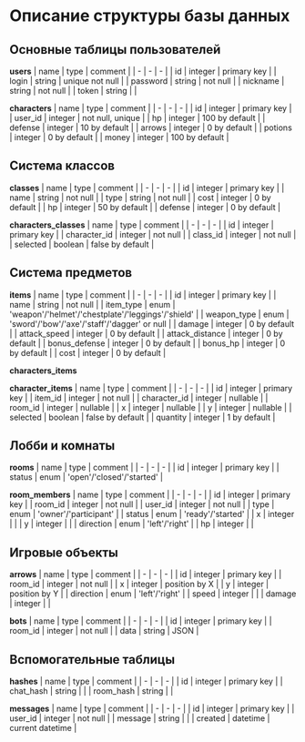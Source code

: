 # Описание структуры базы данных

## Основные таблицы пользователей

**users**
| name | type | comment |
| - | - | - |
| id | integer | primary key |
| login | string | unique not null |
| password | string | not null |
| nickname | string | not null |
| token | string | |

**characters**
| name | type | comment |
| - | - | - |
| id | integer | primary key |
| user_id | integer | not null, unique |
| hp | integer | 100 by default |
| defense | integer | 10 by default |
| arrows | integer | 0 by default |
| potions | integer | 0 by default |
| money | integer | 100 by default |

## Система классов

**classes**
| name | type | comment |
| - | - | - |
| id | integer | primary key |
| name | string | not null |
| type | string | not null |
| cost | integer | 0 by default |
| hp | integer | 50 by default |
| defense | integer | 0 by default |

**characters_classes**
| name | type | comment |
| - | - | - |
| id | integer | primary key |
| character_id | integer | not null |
| class_id | integer | not null |
| selected | boolean | false by default |

## Система предметов

**items**
| name | type | comment |
| - | - | - |
| id | integer | primary key |
| name | string | not null |
| item_type | enum | 'weapon'/'helmet'/'chestplate'/'leggings'/'shield' |
| weapon_type | enum | 'sword'/'bow'/'axe'/'staff'/'dagger' or null |
| damage | integer | 0 by default |
| attack_speed | integer | 0 by default |
| attack_distance | integer | 0 by default |
| bonus_defense | integer | 0 by default |
| bonus_hp | integer | 0 by default |
| cost | integer | 0 by default |

**characters_items**

**character_items**
| name | type | comment |
| - | - | - |
| id | integer | primary key |
| item_id | integer | not null |
| character_id | integer | nullable |
| room_id | integer | nullable |
| x | integer | nullable |
| y | integer | nullable |
| selected | boolean | false by default |
| quantity | integer | 1 by default |

## Лобби и комнаты

**rooms**
| name | type | comment |
| - | - | - |
| id | integer | primary key |
| status | enum | 'open'/'closed'/'started' |

**room_members**
| name | type | comment |
| - | - | - |
| id | integer | primary key |
| room_id | integer | not null |
| user_id | integer | not null |
| type | enum | 'owner'/'participant' |
| status | enum | 'ready'/'started' |
| x | integer |  |
| y | integer |  |
| direction | enum | 'left'/'right' |
| hp | integer |  |

## Игровые объекты

**arrows**
| name | type | comment |
| - | - | - |
| id | integer | primary key |
| room_id | integer | not null |
| x | integer | position by X |
| y | integer | position by Y |
| direction | enum | 'left'/'right' |
| speed | integer | |
| damage | integer | |

**bots**
| name | type | comment |
| - | - | - |
| id | integer | primary key |
| room_id | integer | not null |
| data | string | JSON |

## Вспомогательные таблицы

**hashes**
| name | type | comment |
| - | - | - |
| id | integer | primary key |
| chat_hash | string | |
| room_hash | string | |

**messages**
| name | type | comment |
| - | - | - |
| id | integer | primary key |
| user_id | integer | not null |
| message | string | |
| created | datetime | current datetime |





